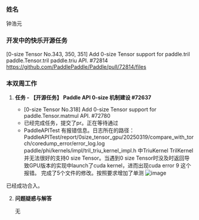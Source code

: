 ### 姓名

钟浩元

### 开发中的快乐开源任务

[0-size Tensor No.343, 350, 351] Add 0-size Tensor support for paddle.tril paddle.Tensor.tril paddle.triu API. #72814
https://github.com/PaddlePaddle/Paddle/pull/72814/files

### 本双周工作

1. **任务 - 【开源任务】 Paddle API 0-size 机制建设 #72637**

   - [0-size Tensor No.318] Add 0-size Tensor support for paddle.Tensor.matmul API. #72780
   - 已经完成任务，提交了pr。正在等待通过
   - PaddleAPITest 有报错信息。日志所在的路径：
PaddleAPITest/report/0size_tensor_gpu/20250319/compare_with_torch/coredump_error/error_log.log
paddle/phi/kernels/impl/tril_triu_kernel_impl.h 中TriuKernel TrilKernel 并无法很好的支持0 size Tensor。当遇到0 size Tensor时没及时返回导致GPU版本的实现中launch了cuda kernel，进而出现cuda error 9 这个报错。
完成了5个文件的修改。按照要求增加了单测
![image](https://github.com/user-attachments/assets/c06132fe-8508-49f4-b925-d9036fa4b3dc)

已经成功合入。


2. **问题疑惑与解答**

   无

